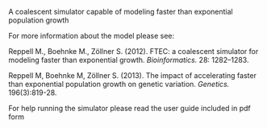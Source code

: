 
A coalescent simulator capable of modeling faster than exponential population growth

For more information about the model please see:

Reppell M., Boehnke M., Zöllner S. (2012). FTEC: a coalescent simulator for modeling faster than exponential growth. *Bioinformatics.* 28: 1282–1283.

Reppell M, Boehnke M, Zöllner S. (2013). The impact of accelerating faster than exponential population growth on genetic variation. *Genetics.* 196(3):819-28.

For help running the simulator please read the user guide included in pdf form
